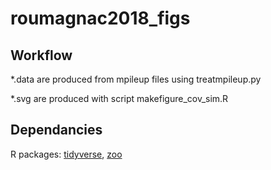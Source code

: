 # roumagnac2018_figs
## Workflow

\*.data are produced from mpileup files using treatmpileup.py

\*.svg are produced with script makefigure_cov_sim.R

## Dependancies

R packages: [tidyverse](https://www.tidyverse.org/), [zoo](https://cran.r-project.org/web/packages/zoo/index.html)

